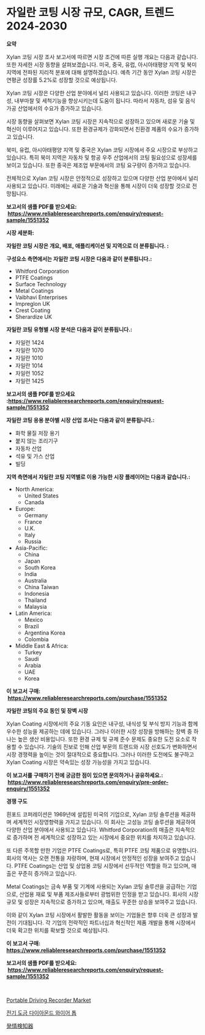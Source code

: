 <p><h1>자일란 코팅 시장 규모, CAGR, 트렌드 2024-2030</h1></p><p><strong>요약</strong></p>
<p><p>Xylan 코팅 시장 조사 보고서에 따르면 시장 조건에 따른 실행 개요는 다음과 같습니다. 또한 자세한 시장 동향을 살펴보겠습니다. 미국, 중국, 유럽, 아시아태평양 지역 및 북미 지역에 전파된 지리적 분포에 대해 설명하겠습니다. 예측 기간 동안 Xylan 코팅 시장은 연평균 성장률 5.2%로 성장할 것으로 예상됩니다.</p><p>Xylan 코팅 시장은 다양한 산업 분야에서 널리 사용되고 있습니다. 이러한 코팅은 내구성, 내부마찰 및 세척기능을 향상시키는데 도움이 됩니다. 따라서 자동차, 섬유 및 음식 가공 산업에서의 수요가 증가하고 있습니다.</p><p>시장 동향을 살펴보면 Xylan 코팅 시장은 지속적으로 성장하고 있으며 새로운 기술 및 혁신이 이루어지고 있습니다. 또한 환경규제가 강화되면서 친환경 제품의 수요가 증가하고 있습니다.</p><p>북미, 유럽, 아시아태평양 지역 및 중국은 Xylan 코팅 시장에서 주요 시장으로 부상하고 있습니다. 특히 북미 지역은 자동차 및 항공 우주 산업에서의 코팅 필요성으로 성장세를 보이고 있습니다. 또한 중국은 제조업 부문에서의 코팅 요구량이 증가하고 있습니다.</p><p>전체적으로 Xylan 코팅 시장은 안정적으로 성장하고 있으며 다양한 산업 분야에서 널리 사용되고 있습니다. 미래에는 새로운 기술과 혁신을 통해 시장이 더욱 성장할 것으로 전망됩니다.</p></p>
<p><strong>보고서의 샘플 PDF를 받으세요: &nbsp;<a href="https://www.reliableresearchreports.com/enquiry/request-sample/1551352">https://www.reliableresearchreports.com/enquiry/request-sample/1551352</a></strong></p>
<p><strong>시장 세분화:</strong></p>
<p><strong> 자일란 코팅 시장은 개요, 배포, 애플리케이션 및 지역으로 더 분류됩니다. :</strong></p>
<p><strong>구성요소 측면에서는 자일란 코팅 시장은 다음과 같이 분류됩니다.:</strong></p>
<p><ul><li>Whitford Corporation</li><li>PTFE Coatings</li><li>Surface Technology</li><li>Metal Coatings</li><li>Vaibhavi Enterprises</li><li>Impreglon UK</li><li>Crest Coating</li><li>Sherardize UK</li></ul></p>
<p><strong> 자일란 코팅 유형별 시장 분석은 다음과 같이 분류됩니다.:</strong></p>
<p><ul><li>자일런 1424</li><li>자일란 1070</li><li>자일란 1010</li><li>자일란 1014</li><li>자일런 1052</li><li>자일런 1425</li></ul></p>
<p><strong>보고서의 샘플 PDF를 받으세요 :<a href="https://www.reliableresearchreports.com/enquiry/request-sample/1551352">https://www.reliableresearchreports.com/enquiry/request-sample/1551352</a></strong></p>
<p><strong> 자일란 코팅 응용 분야별 시장 산업 조사는 다음과 같이 분류됩니다.:</strong></p>
<p><ul><li>화학 물질 저장 용기</li><li>붙지 않는 조리기구</li><li>자동차 산업</li><li>석유 및 가스 산업</li><li>빌딩</li></ul></p>
<p><strong>지역 측면에서 자일란 코팅 지역별로 이용 가능한 시장 플레이어는 다음과 같습니다.:</strong></p>
<p><ul>
    <li>
        North America:
        <ul>
            <li>United States</li>
            <li>Canada</li>
        </ul>
    </li>
    <li>
        Europe:
        <ul>
            <li>Germany</li>
            <li>France</li>
            <li>U.K.</li>
            <li>Italy</li>
            <li>Russia</li>
        </ul>
    </li>
    <li>
        Asia-Pacific:
        <ul>
            <li>China</li>
            <li>Japan</li>
            <li>South Korea</li>
            <li>India</li>
            <li>Australia</li>
            <li>China Taiwan</li>
            <li>Indonesia</li>
            <li>Thailand</li>
            <li>Malaysia</li>
        </ul>
    </li>
    <li>
        Latin America:
        <ul>
            <li>Mexico</li>
            <li>Brazil</li>
            <li>Argentina Korea</li>
            <li>Colombia</li>
        </ul>
    </li>
    <li>
        Middle East & Africa:
        <ul>
            <li>Turkey</li>
            <li>Saudi</li>
            <li>Arabia</li>
            <li>UAE</li>
            <li>Korea</li>
        </ul>
    </li>
    </ul></p>
<p><strong>이 보고서 구매: &nbsp;<a href="https://www.reliableresearchreports.com/purchase/1551352">https://www.reliableresearchreports.com/purchase/1551352</a></strong></p>
<p><strong>자일란 코팅의 주요 동인 및 장벽 시장</strong></p>
<p><p>Xylan Coating 시장에서의 주요 기동 요인은 내구성, 내식성 및 부식 방지 기능과 함께 우수한 성능을 제공하는 데에 있습니다. 그러나 이러한 시장 성장을 방해하는 장벽 중 하나는 높은 생산 비용입니다. 또한 환경 규제 및 규제 준수 문제도 중요한 도전 요소로 작용할 수 있습니다. 기술의 진보로 인해 산업 부문의 트렌드와 시장 선호도가 변화하면서 시장 경쟁력을 높이는 것이 절대적으로 중요합니다. 그러나 이러한 도전에도 불구하고 Xylan Coating 시장은 약속있는 성장 가능성을 가지고 있습니다.</p></p>
<p><strong>이 보고서를 구매하기 전에 궁금한 점이 있으면 문의하거나 공유하세요.: &nbsp;<a href="https://www.reliableresearchreports.com/enquiry/pre-order-enquiry/1551352">https://www.reliableresearchreports.com/enquiry/pre-order-enquiry/1551352</a></strong></p>
<p><strong>경쟁 구도</strong></p>
<p><p>흰포드 코퍼레이션은 1969년에 설립된 미국의 기업으로, Xylan 코팅 솔루션을 제공하며 세계적인 시장영향력을 가지고 있습니다. 이 회사는 고성능 코팅 솔루션을 제공하여 다양한 산업 분야에서 사용되고 있습니다. Whitford Corporation의 매출은 지속적으로 증가하며 전 세계적으로 성장하고 있는 시장에서 중요한 위치를 차지하고 있습니다.</p><p>또 다른 주목할 만한 기업은 PTFE Coatings로, 특히 PTFE 코팅 제품으로 유명합니다. 회사의 역사는 오랜 전통을 자랑하며, 현재 시장에서 안정적인 성장을 보여주고 있습니다. PTFE Coatings는 산업 및 상업용 코팅 시장에서 선두적인 역할을 하고 있으며, 매출은 꾸준히 증가하고 있습니다.</p><p>Metal Coatings는 금속 부품 및 기계에 사용되는 Xylan 코팅 솔루션을 공급하는 기업으로, 산업용 재료 및 부품 제조사들로부터 광범위한 인정을 받고 있습니다. 회사의 시장규모 및 성장은 지속적으로 증가하고 있으며, 매출도 꾸준한 상승을 보여주고 있습니다.</p><p>이와 같이 Xylan 코팅 시장에서 활발한 활동을 보이는 기업들은 향후 더욱 큰 성장과 발전이 기대됩니다. 각 기업의 전략적인 파트너십과 혁신적인 제품 개발을 통해 시장에서 더욱 확고한 위치를 확보할 것으로 예상됩니다.</p></p>
<p><strong>이 보고서 구매: &nbsp; <a href="https://www.reliableresearchreports.com/purchase/1551352">https://www.reliableresearchreports.com/purchase/1551352</a></strong></p>
<p><strong>보고서의 샘플 PDF를 받으세요: &nbsp;<a href="https://www.reliableresearchreports.com/enquiry/request-sample/1551352">https://www.reliableresearchreports.com/enquiry/request-sample/1551352</a></strong><strong></strong></p>
<p>&nbsp;</p>
<p><p><a href="https://github.com/BryceTownsendr/Market-Research-Report-List-4/blob/main/portable-driving-recorder-market.md">Portable Driving Recorder Market</a></p><p><a href="https://github.com/trmesnao7959541/Market-Research-Report-List-1/blob/main/13405966807.md">전기 도금 다이아몬드 와이어 톱</a></p><p><a href="https://github.com/ksxzwxabcuynh011/Market-Research-Report-List-1/blob/main/73709937583.md">発情検知器</a></p></p>